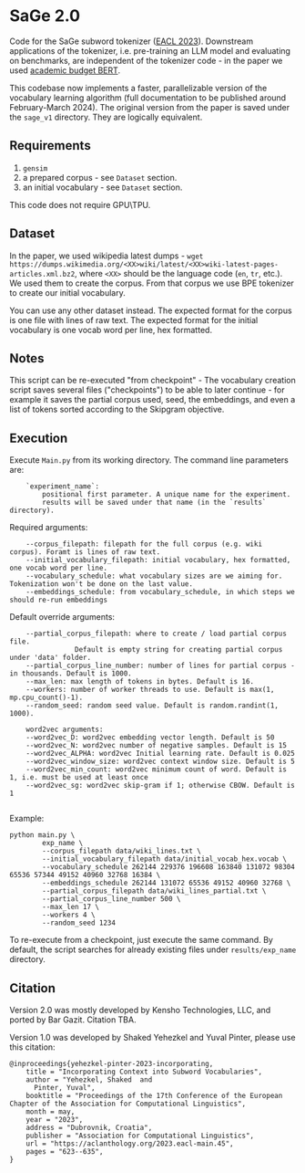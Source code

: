 # SaGe 2.0
Code for the SaGe subword tokenizer ([EACL 2023](https://aclanthology.org/2023.eacl-main.45/)). Downstream applications of the tokenizer, i.e. pre-training an LLM model and evaluating on benchmarks, are independent of the tokenizer code - in the paper we used [academic budget BERT](https://github.com/IntelLabs/academic-budget-bert).

This codebase now implements a faster, parallelizable version of the vocabulary learning algorithm (full documentation to be published around February-March 2024). The original version from the paper is saved under the `sage_v1` directory. They are logically equivalent.

## Requirements
1. `gensim`
2. a prepared corpus - see `Dataset` section.
3. an initial vocabulary - see `Dataset` section.

This code does not require GPU\TPU.

## Dataset
In the paper, we used wikipedia latest dumps - `wget https://dumps.wikimedia.org/<XX>wiki/latest/<XX>wiki-latest-pages-articles.xml.bz2`, where `<XX>` should be the language code (`en`, `tr`, etc.). 
We used them to create the corpus. From that corpus we use BPE tokenizer to create our initial vocabulary. 

You can use any other dataset instead.
The expected format for the corpus is one file with lines of raw text.
The expected format for the initial vocabulary is one vocab word per line, hex formatted.

## Notes
This script can be re-executed "from checkpoint" -
The vocabulary creation script saves several files ("checkpoints") to be able to later continue - for example it saves the partial corpus used, seed, the embeddings, and even a list of tokens sorted according to the Skipgram objective.

## Execution
Execute `Main.py` from its working directory.
The command line parameters are:
```
	`experiment_name`: 	
		positional first parameter. A unique name for the experiment. 
		results will be saved under that name (in the `results` directory).
```
Required arguments:
```	
	--corpus_filepath: filepath for the full corpus (e.g. wiki corpus). Foramt is lines of raw text.
	--initial_vocabulary_filepath: initial vocabulary, hex formatted, one vocab word per line. 
	--vocabulary_schedule: what vocabulary sizes are we aiming for. Tokenization won't be done on the last value.
	--embeddings_schedule: from vocabulary_schedule, in which steps we should re-run embeddings
```
	
Default override arguments:
```
	--partial_corpus_filepath: where to create / load partial corpus file. 
                Default is empty string for creating partial corpus under 'data' folder.
	--partial_corpus_line_number: number of lines for partial corpus - in thousands. Default is 1000.
	--max_len: max length of tokens in bytes. Default is 16.
	--workers: number of worker threads to use. Default is max(1, mp.cpu_count()-1).
	--random_seed: random seed value. Default is random.randint(1, 1000).
	
	word2vec arguments:
	--word2vec_D: word2vec embedding vector length. Default is 50
	--word2vec_N: word2vec number of negative samples. Default is 15
	--word2vec_ALPHA: word2vec Initial learning rate. Default is 0.025
	--word2vec_window_size: word2vec context window size. Default is 5
	--word2vec_min_count: word2vec minimum count of word. Default is 1, i.e. must be used at least once
	--word2vec_sg: word2vec skip-gram if 1; otherwise CBOW. Default is 1
	
```

Example:
```    
python main.py \
        exp_name \
        --corpus_filepath data/wiki_lines.txt \
        --initial_vocabulary_filepath data/initial_vocab_hex.vocab \
        --vocabulary_schedule 262144 229376 196608 163840 131072 98304 65536 57344 49152 40960 32768 16384 \
        --embeddings_schedule 262144 131072 65536 49152 40960 32768 \
        --partial_corpus_filepath data/wiki_lines_partial.txt \
        --partial_corpus_line_number 500 \
        --max_len 17 \
        --workers 4 \
        --random_seed 1234
```

To re-execute from a checkpoint, just execute the same command. By default, the script searches for already existing files under `results/exp_name` directory.

## Citation

Version 2.0 was mostly developed by Kensho Technologies, LLC, and ported by Bar Gazit. Citation TBA.

Version 1.0 was developed by Shaked Yehezkel and Yuval Pinter, please use this citation:
```
@inproceedings{yehezkel-pinter-2023-incorporating,
    title = "Incorporating Context into Subword Vocabularies",
    author = "Yehezkel, Shaked  and
      Pinter, Yuval",
    booktitle = "Proceedings of the 17th Conference of the European Chapter of the Association for Computational Linguistics",
    month = may,
    year = "2023",
    address = "Dubrovnik, Croatia",
    publisher = "Association for Computational Linguistics",
    url = "https://aclanthology.org/2023.eacl-main.45",
    pages = "623--635",
}
```
